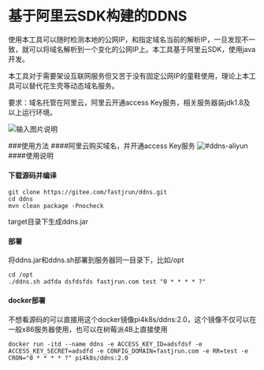 # 基于阿里云SDK构建的DDNS

使用本工具可以随时检测本地的公网IP，和指定域名当前的解析IP，一旦发现不一致，就可以将域名解析到一个变化的公网IP上。本工具基于阿里云SDK，使用java开发。

本工具对于需要架设互联网服务但又苦于没有固定公网IP的童鞋使用，理论上本工具可以替代花生壳等动态域名服务。

要求：域名托管在阿里云，阿里云开通access Key服务，相关服务器装jdk1.8及以上运行环境。

![输入图片说明](http://git.oschina.net/uploads/images/2016/0911/200431_2ec8abf9_639443.png "概念和设计思路")


###使用方法
####阿里云购买域名，并开通access Key服务
![#ddns-aliyun](http://git.oschina.net/uploads/images/2016/0911/200351_e8e22925_639443.png "如何开通access Key服务")
####使用说明
#### 下载源码并编译
```
git clone https://gitee.com/fastjrun/ddns.git
cd ddns
mvn clean package -Pnocheck
```
target目录下生成ddns.jar
#### 部署
将ddns.jar和ddns.sh部署到服务器同一目录下，比如/opt
```
cd /opt
./ddns.sh adfda dsfdsfds fastjrun.com test "0 * * * * ?"
```
#### docker部署
不想看源码的可以直接用这个docker镜像pi4k8s/ddns:2.0，这个镜像不仅可以在一般x86服务器使用，也可以在树莓派4B上直接使用
```
docker run -itd --name ddns -e ACCESS_KEY_ID=adsfdsf -e ACCESS_KEY_SECRET=adsdfd -e CONFIG_DOMAIN=fastjrun.com -e RR=test -e CRON="0 * * * * ?" pi4k8s/ddns:2.0
```


